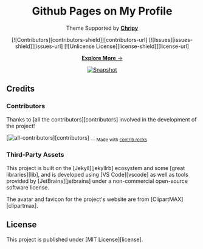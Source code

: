 <!-- markdownlint-disable-next-line -->
<div align="center">

  <!-- markdownlint-disable-next-line -->
  # Github Pages on My Profile 

  Theme Supported by [**Chripy**][chripy]

  [![Contributors][contributors-shield]][contributors-url]
  [![Issues][issues-shield]][issues-url]
  [![Unlicense License][license-shield]][license-url]

  [**Explore More** →][demo]

  [![Snapshot](https://github.com/54wy/54wy.github.io/images/snapshot.jpg)][demo]

</div>

## Credits

### Contributors

Thanks to [all the contributors][contributors] involved in the development of the project!

[![all-contributors](https://contrib.rocks/image?repo=cotes2020/jekyll-theme-chirpy&columns=16)][contributors]
<sub> — Made with [contrib.rocks](https://contrib.rocks)</sub>

### Third-Party Assets

This project is built on the [Jekyll][jekyllrb] ecosystem and some [great libraries][lib], and is developed using [VS Code][vscode] as well as tools provided by [JetBrains][jetbrains] under a non-commercial open-source software license.

The avatar and favicon for the project's website are from [ClipartMAX][clipartmax].

## License

This project is published under [MIT License][license].


[chripy]: https://github.com/cotes2020/chirpy-starter
[demo]: https://54wy.github.io

